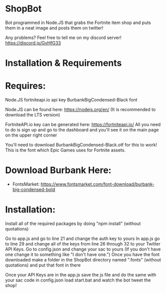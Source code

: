 # ShopBot
Bot programmed in Node.JS that grabs the Fortnite item shop and puts them in a neat image and posts them on twitter!

Any problems? Feel free to tell me on my discord server! https://discord.js/GvHfG33

# Installation & Requirements

# Requires:

Node.JS
fortniteapi.io api key
BurbankBigCondensed-Black font

Node.JS can be found here: https://nodejs.org/en/ (It is recommended to download the LTS version)

FortniteAPI.io key can be generated here: https://fortniteapi.io/ All you need to do is sign up and go to the dashboard and you'll see it on the main page on the upper right corner

You'll need to download BurbankBigCondensed-Black.otf for this to work! This is the font which Epic Games uses for Fortnite assets.

# Download Burbank Here:

- FontsMarket: https://www.fontsmarket.com/font-download/burbank-big-condensed-bold

# Installation:

Install all of the required packages by doing "npm install" (without quotations)

Go to app.js and go to line 21 and change the auth key to yours
In app.js go to line 29 and change all of the keys from line 26 through 32 to your Twitter API Keys.
Go to config.json and change your sac to yours (If you don't have one change it to something like "I don't have one.")
Once you have the font downloaded make a folder in the ShopBot directory named ".fonts" (without quotations) and put that font in there

Once your API Keys are in the app.js save the js file and do the same with your sac code in config.json load start.bat and watch the bot tweet the shop!
